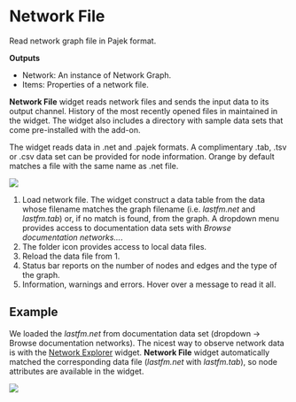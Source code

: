 Network File
============

Read network graph file in Pajek format.

**Outputs**

- Network: An instance of Network Graph.
- Items: Properties of a network file.

**Network File** widget reads network files and sends the input data to its output channel. History of the most recently opened files in maintained in the widget. The widget also includes a directory with sample data sets that come pre-installed with the add-on.

The widget reads data in .net and .pajek formats. A complimentary .tab, .tsv or .csv data set can be provided for node information. Orange by default matches a file with the same name as .net file.

![](images/Network-File-stamped.png)

1. Load network file. The widget construct a data table from the data whose filename matches the graph filename (i.e. *lastfm.net* and *lastfm.tab*) or, if no match is found, from the graph. A dropdown menu provides access to documentation data sets with *Browse documentation networks...*.
2. The folder icon provides access to local data files.
3. Reload the data file from 1.
4. Status bar reports on the number of nodes and edges and the type of the graph.
5. Information, warnings and errors. Hover over a message to read it all.

Example
-------

We loaded the *lastfm.net* from documentation data set (dropdown → Browse documentation networks). The nicest way to observe network data is with the [Network Explorer](networkexplorer.md) widget. **Network File** widget automatically matched the corresponding data file (*lastfm.net* with *lastfm.tab*), so node attributes are available in the widget.

![](images/Network-File-Example.png)
